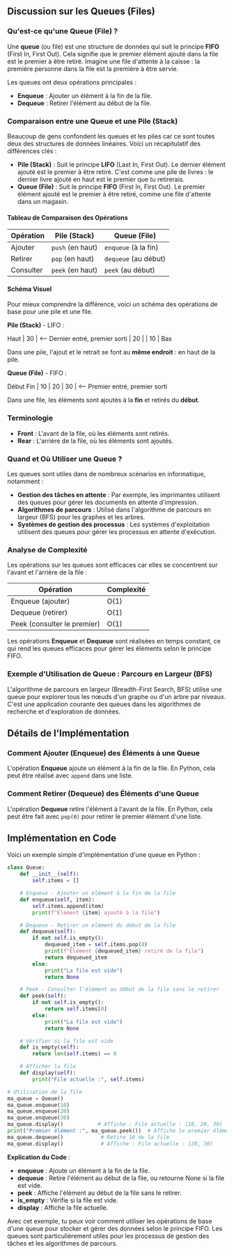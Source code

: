 ## Discussion sur les Queues (Files)

### Qu'est-ce qu'une Queue (File) ?
Une **queue** (ou file) est une structure de données qui suit le principe **FIFO** (First In, First Out). Cela signifie que le premier élément ajouté dans la file est le premier à être retiré. Imagine une file d'attente à la caisse : la première personne dans la file est la première à être servie.

Les queues ont deux opérations principales :
- **Enqueue** : Ajouter un élément à la fin de la file.
- **Dequeue** : Retirer l'élément au début de la file.

### Comparaison entre une Queue et une Pile (Stack)
Beaucoup de gens confondent les queues et les piles car ce sont toutes deux des structures de données linéaires. Voici un récapitulatif des différences clés :

- **Pile (Stack)** : Suit le principe **LIFO** (Last In, First Out). Le dernier élément ajouté est le premier à être retiré. C'est comme une pile de livres : le dernier livre ajouté en haut est le premier que tu retirerais.
- **Queue (File)** : Suit le principe **FIFO** (First In, First Out). Le premier élément ajouté est le premier à être retiré, comme une file d'attente dans un magasin.

#### Tableau de Comparaison des Opérations

| Opération      | Pile (Stack)      | Queue (File)        |
|----------------|-------------------|----------------------|
| Ajouter        | `push` (en haut)  | `enqueue` (à la fin)|
| Retirer        | `pop` (en haut)   | `dequeue` (au début)|
| Consulter      | `peek` (en haut)  | `peek` (au début)   |

#### Schéma Visuel

Pour mieux comprendre la différence, voici un schéma des opérations de base pour une pile et une file.

**Pile (Stack)** - LIFO :

Haut | 30 | <-- Dernier entré, premier sorti | 20 | | 10 | Bas

Dans une pile, l'ajout et le retrait se font au **même endroit** : en haut de la pile.

**Queue (File)** - FIFO :

Début Fin | 10 | 20 | 30 | <-- Premier entré, premier sorti

Dans une file, les éléments sont ajoutés à la **fin** et retirés du **début**.

### Terminologie
- **Front** : L'avant de la file, où les éléments sont retirés.
- **Rear** : L'arrière de la file, où les éléments sont ajoutés.

### Quand et Où Utiliser une Queue ?
Les queues sont utiles dans de nombreux scénarios en informatique, notamment :

- **Gestion des tâches en attente** : Par exemple, les imprimantes utilisent des queues pour gérer les documents en attente d'impression.
- **Algorithmes de parcours** : Utilisé dans l'algorithme de parcours en largeur (BFS) pour les graphes et les arbres.
- **Systèmes de gestion des processus** : Les systèmes d'exploitation utilisent des queues pour gérer les processus en attente d'exécution.

### Analyse de Complexité
Les opérations sur les queues sont efficaces car elles se concentrent sur l'avant et l'arrière de la file :

| Opération                    | Complexité |
|------------------------------|------------|
| Enqueue (ajouter)            | O(1)       |
| Dequeue (retirer)            | O(1)       |
| Peek (consulter le premier)  | O(1)       |

Les opérations **Enqueue** et **Dequeue** sont réalisées en temps constant, ce qui rend les queues efficaces pour gérer les éléments selon le principe FIFO.

### Exemple d'Utilisation de Queue : Parcours en Largeur (BFS)
L'algorithme de parcours en largeur (Breadth-First Search, BFS) utilise une queue pour explorer tous les nœuds d'un graphe ou d'un arbre par niveaux. C'est une application courante des queues dans les algorithmes de recherche et d'exploration de données.

## Détails de l'Implémentation

### Comment Ajouter (Enqueue) des Éléments à une Queue
L'opération **Enqueue** ajoute un élément à la fin de la file. En Python, cela peut être réalisé avec `append` dans une liste.

### Comment Retirer (Dequeue) des Éléments d'une Queue
L'opération **Dequeue** retire l'élément à l'avant de la file. En Python, cela peut être fait avec `pop(0)` pour retirer le premier élément d'une liste.

## Implémentation en Code

Voici un exemple simple d'implémentation d'une queue en Python :

```python
class Queue:
    def __init__(self):
        self.items = []

    # Enqueue - Ajouter un élément à la fin de la file
    def enqueue(self, item):
        self.items.append(item)
        print(f"Élément {item} ajouté à la file")

    # Dequeue - Retirer un élément du début de la file
    def dequeue(self):
        if not self.is_empty():
            dequeued_item = self.items.pop(0)
            print(f"Élément {dequeued_item} retiré de la file")
            return dequeued_item
        else:
            print("La file est vide")
            return None

    # Peek - Consulter l'élément au début de la file sans le retirer
    def peek(self):
        if not self.is_empty():
            return self.items[0]
        else:
            print("La file est vide")
            return None

    # Vérifier si la file est vide
    def is_empty(self):
        return len(self.items) == 0

    # Afficher la file
    def display(self):
        print("File actuelle :", self.items)

# Utilisation de la file
ma_queue = Queue()
ma_queue.enqueue(10)
ma_queue.enqueue(20)
ma_queue.enqueue(30)
ma_queue.display()           # Affiche : File actuelle : [10, 20, 30]
print("Premier élément :", ma_queue.peek())  # Affiche le premier élément : 10
ma_queue.dequeue()            # Retire 10 de la file
ma_queue.display()            # Affiche : File actuelle : [20, 30]

```

**Explication du Code** :

- **enqueue** : Ajoute un élément à la fin de la file.
- **dequeue** : Retire l'élément au début de la file, ou retourne None si la file est vide.
- **peek** : Affiche l'élément au début de la file sans le retirer.
- **is_empty** : Vérifie si la file est vide.
- **display** : Affiche la file actuelle.

Avec cet exemple, tu peux voir comment utiliser les opérations de base d'une queue pour stocker et gérer des données selon le principe FIFO. Les queues sont particulièrement utiles pour les processus de gestion des tâches et les algorithmes de parcours.
